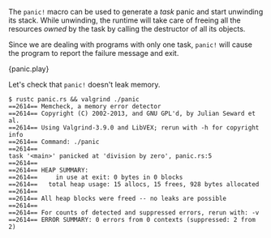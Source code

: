 The `panic!` macro can be used to generate a *task* panic and start unwinding
its stack. While unwinding, the runtime will take care of freeing all the
resources *owned* by the task by calling the destructor of all its objects.

Since we are dealing with programs with only one task, `panic!` will cause the
program to report the failure message and exit.

{panic.play}

Let's check that `panic!` doesn't leak memory.

```
$ rustc panic.rs && valgrind ./panic
==2614== Memcheck, a memory error detector
==2614== Copyright (C) 2002-2013, and GNU GPL'd, by Julian Seward et al.
==2614== Using Valgrind-3.9.0 and LibVEX; rerun with -h for copyright info
==2614== Command: ./panic
==2614==
task '<main>' panicked at 'division by zero', panic.rs:5
==2614==
==2614== HEAP SUMMARY:
==2614==     in use at exit: 0 bytes in 0 blocks
==2614==   total heap usage: 15 allocs, 15 frees, 928 bytes allocated
==2614==
==2614== All heap blocks were freed -- no leaks are possible
==2614==
==2614== For counts of detected and suppressed errors, rerun with: -v
==2614== ERROR SUMMARY: 0 errors from 0 contexts (suppressed: 2 from 2)
```
